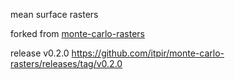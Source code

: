 mean surface rasters


forked from [monte-carlo-rasters](monte-carlo-rasters)

release v0.2.0
https://github.com/itpir/monte-carlo-rasters/releases/tag/v0.2.0